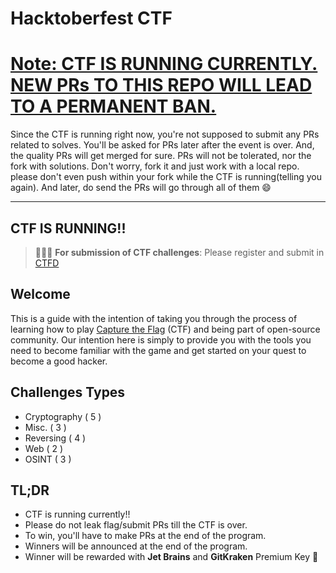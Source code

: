 # Hacktoberfest CTF

# <u>Note: CTF IS RUNNING CURRENTLY. NEW PRs TO THIS REPO WILL LEAD TO A PERMANENT BAN.</u>

Since the CTF is running right now, you're not supposed to submit any PRs related to solves. You'll be asked for PRs later after the event is over. And, the quality PRs will get merged for sure. PRs will not be tolerated, nor the fork with solutions. Don't worry, fork it and just work with a local repo. please don't even push within your fork while the CTF is running(telling you again). And later, do send the PRs will go through all of them :smile:

----
CTF IS RUNNING!!
----

> 🚨🚨🚨 **For submission of CTF challenges**: Please register and submit in [CTFD](https://hacktober.tk)

## Welcome

This is a guide with the intention of taking you through the process of learning how to play [Capture the Flag](https://en.wikipedia.org/wiki/Capture_the_flag#Computer_security) (CTF) and being part of open-source community. Our intention here is simply to provide you with the tools you need to become familiar with the game and get started on your quest to become a good hacker.

## Challenges Types

- Cryptography ( 5 )
- Misc. ( 3 )
- Reversing ( 4 )
- Web ( 2 )
- OSINT ( 3 )

## TL;DR

- CTF is running currently!!
- Please do not leak flag/submit PRs till the CTF is over.
- To win, you'll have to make PRs at the end of the program.
-  Winners will be announced at the end of the program.
-  Winner will be rewarded with **Jet Brains** and **GitKraken** Premium Key :tada: 
